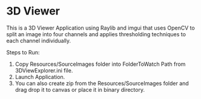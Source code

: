 # 3D Viewer

This is a 3D Viewer Application using Raylib and imgui that uses OpenCV to split an image into four channels and applies thresholding techniques to each channel individually.

Steps to Run:

1. Copy Resources/SourceImages folder into FolderToWatch Path from 3DViewExplorer.ini file.
2. Launch Application.
3. You can also create zip from the Resources/SourceImages folder and drag drop it to canvas or place it in binary directory.


